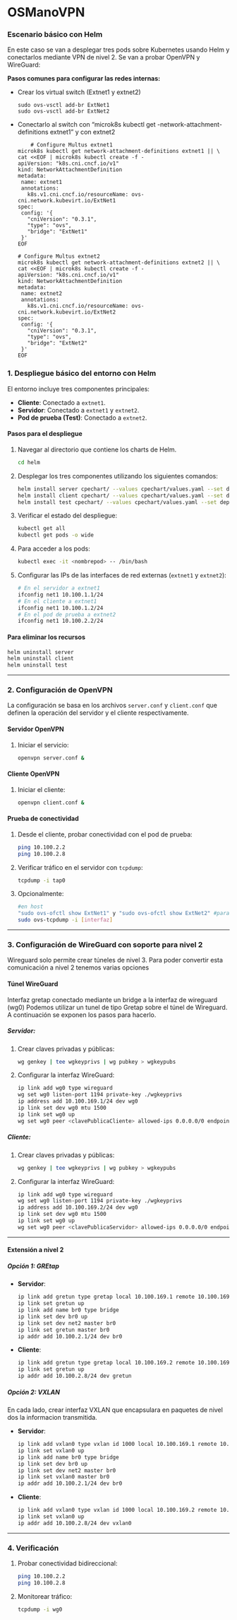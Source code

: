 # OSManoVPN

### Escenario básico con Helm

En este caso se van a desplegar tres pods sobre Kubernetes usando Helm y conectarlos mediante VPN de nivel 2. Se van a probar OpenVPN y WireGuard:

**Pasos comunes para configurar las redes internas:**

- Crear los virtual switch (Extnet1 y extnet2)
    
    ```
    sudo ovs-vsctl add-br ExtNet1
    sudo ovs-vsctl add-br ExtNet2
    ```
    
- Conectarlo al switch con “microk8s kubectl get -network-attachment-definitions extnet1” y con extnet2
    
    ```
    	# Configure Multus extnet1
    microk8s kubectl get network-attachment-definitions extnet1 || \
    cat <<EOF | microk8s kubectl create -f -
    apiVersion: "k8s.cni.cncf.io/v1"
    kind: NetworkAttachmentDefinition
    metadata:
     name: extnet1
     annotations:
       k8s.v1.cni.cncf.io/resourceName: ovs-cni.network.kubevirt.io/ExtNet1
    spec:
     config: '{
       "cniVersion": "0.3.1",
       "type": "ovs",
       "bridge": "ExtNet1"
     }'
    EOF
    
    # Configure Multus extnet2
    microk8s kubectl get network-attachment-definitions extnet2 || \
    cat <<EOF | microk8s kubectl create -f -
    apiVersion: "k8s.cni.cncf.io/v1"
    kind: NetworkAttachmentDefinition
    metadata:
     name: extnet2
     annotations:
       k8s.v1.cni.cncf.io/resourceName: ovs-cni.network.kubevirt.io/ExtNet2
    spec:
     config: '{
       "cniVersion": "0.3.1",
       "type": "ovs",
       "bridge": "ExtNet2"
     }'
    EOF
    ```
    

### **1. Despliegue básico del entorno con Helm**

El entorno incluye tres componentes principales:
- **Cliente**: Conectado a `extnet1`.
- **Servidor**: Conectado a `extnet1` y `extnet2`.
- **Pod de prueba (Test)**: Conectado a `extnet2`.

#### **Pasos para el despliegue**
1. Navegar al directorio que contiene los charts de Helm.
   ```bash
   cd helm
   ```

2. Desplegar los tres componentes utilizando los siguientes comandos:
   ```bash
   helm install server cpechart/ --values cpechart/values.yaml --set deployment.network="extnet1\,extnet2"
   helm install client cpechart/ --values cpechart/values.yaml --set deployment.network="extnet1"
   helm install test cpechart/ --values cpechart/values.yaml --set deployment.network="extnet2"
   ```

3. Verificar el estado del despliegue:
   ```bash
   kubectl get all
   kubectl get pods -o wide
   ```

4. Para acceder a los pods:
   ```bash
   kubectl exec -it <nombrepod> -- /bin/bash
   ```

5. Configurar las IPs de las interfaces de red externas (`extnet1` y `extnet2`):
   ```bash
   # En el servidor a extnet1
   ifconfig net1 10.100.1.1/24
   # En el cliente a extnet1
   ifconfig net1 10.100.1.2/24
   # En el pod de prueba a extnet2
   ifconfig net1 10.100.2.2/24
   ```

#### **Para eliminar los recursos**
   ```bash
   helm uninstall server
   helm uninstall client
   helm uninstall test
   ```

---

### **2. Configuración de OpenVPN**

La configuración se basa en los archivos `server.conf` y `client.conf` que definen la operación del servidor y el cliente respectivamente.

#### **Servidor OpenVPN**
1. Iniciar el servicio:
   ```bash
   openvpn server.conf &
   ```

#### **Cliente OpenVPN**
1. Iniciar el cliente:
   ```bash
   openvpn client.conf &
   ```

#### **Prueba de conectividad**
1. Desde el cliente, probar conectividad con el pod de prueba:
   ```bash
   ping 10.100.2.2
   ping 10.100.2.8
   ```
2. Verificar tráfico en el servidor con `tcpdump`:
   ```bash
   tcpdump -i tap0
   ```
3. Opcionalmente:
   ```bash
   #en host
   "sudo ovs-ofctl show ExtNet1" y "sudo ovs-ofctl show ExtNet2" #para ver nombre de puertos
   sudo ovs-tcpdump -i [interfaz]
   ```
   
---

### **3. Configuración de WireGuard con soporte para nivel 2**

Wireguard solo permite crear túneles de nivel 3. Para poder convertir esta comunicación a nivel 2 tenemos varias opciones

#### **Túnel WireGuard**

Interfaz gretap conectado mediante un bridge a la interfaz de wireguard (wg0)
Podemos utilizar un tunel de tipo Gretap sobre el túnel de Wireguard. A continuación se exponen los pasos para hacerlo.

##### Servidor:
1. Crear claves privadas y públicas:
   ```bash
   wg genkey | tee wgkeyprivs | wg pubkey > wgkeypubs
   ```
2. Configurar la interfaz WireGuard:
   ```bash
   ip link add wg0 type wireguard
   wg set wg0 listen-port 1194 private-key ./wgkeyprivs
   ip address add 10.100.169.1/24 dev wg0
   ip link set dev wg0 mtu 1500
   ip link set wg0 up
   wg set wg0 peer <clavePublicaCliente> allowed-ips 0.0.0.0/0 endpoint 10.100.1.2:1194
   ```

##### Cliente:
1. Crear claves privadas y públicas:
   ```bash
   wg genkey | tee wgkeyprivs | wg pubkey > wgkeypubs
   ```
2. Configurar la interfaz WireGuard:
   ```bash
   ip link add wg0 type wireguard
   wg set wg0 listen-port 1194 private-key ./wgkeyprivs
   ip address add 10.100.169.2/24 dev wg0
   ip link set dev wg0 mtu 1500
   ip link set wg0 up
   wg set wg0 peer <clavePublicaServidor> allowed-ips 0.0.0.0/0 endpoint 10.100.1.1:1194
   ```

---

#### **Extensión a nivel 2**
##### Opción 1: GREtap
- **Servidor**:
  ```bash
  ip link add gretun type gretap local 10.100.169.1 remote 10.100.169.2 ignore-df nopmtudisc
  ip link set gretun up
  ip link add name br0 type bridge
  ip link set dev br0 up
  ip link set dev net2 master br0
  ip link set gretun master br0
  ip addr add 10.100.2.1/24 dev br0
  ```
- **Cliente**:
  ```bash
  ip link add gretun type gretap local 10.100.169.2 remote 10.100.169.1 ignore-df nopmtudisc
  ip link set gretun up
  ip addr add 10.100.2.8/24 dev gretun
  ```

##### Opción 2: VXLAN

En cada lado, crear interfaz VXLAN que encapsulara en paquetes de nivel dos la informacion transmitida.

- **Servidor**:
  ```bash
  ip link add vxlan0 type vxlan id 1000 local 10.100.169.1 remote 10.100.169.2 dev wg0 dstport 4789
  ip link set vxlan0 up
  ip link add name br0 type bridge
  ip link set dev br0 up
  ip link set dev net2 master br0
  ip link set vxlan0 master br0
  ip addr add 10.100.2.1/24 dev br0
  ```
- **Cliente**:
  ```bash
  ip link add vxlan0 type vxlan id 1000 local 10.100.169.2 remote 10.100.169.1 dev wg0 dstport 4789
  ip link set vxlan0 up
  ip addr add 10.100.2.8/24 dev vxlan0
  ```

---

### **4. Verificación**
1. Probar conectividad bidireccional:
   ```bash
   ping 10.100.2.2
   ping 10.100.2.8
   ```
2. Monitorear tráfico:
   ```bash
   tcpdump -i wg0
   ```

